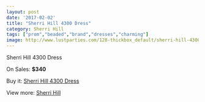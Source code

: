 ```yaml
---
layout: post
date: '2017-02-02'
title: "Sherri Hill 4300 Dress"
category: Sherri Hill
tags: ["prom","beaded","brand","dresses","charming"]
image: http://www.lustparties.com/128-thickbox_default/sherri-hill-4300-dress.jpg
---
```

Sherri Hill 4300 Dress

On Sales: **$340**
<a href="https://www.lustparties.com/en/sherri-hill/39-sherri-hill-4300-dress.html"><amp-img layout="responsive" width="600" height="600" src="//www.lustparties.com/128-thickbox_default/sherri-hill-4300-dress.jpg" alt="Sherri Hill 4300 Dress 0" /></a>
<a href="https://www.lustparties.com/en/sherri-hill/39-sherri-hill-4300-dress.html"><amp-img layout="responsive" width="600" height="600" src="//www.lustparties.com/131-thickbox_default/sherri-hill-4300-dress.jpg" alt="Sherri Hill 4300 Dress 1" /></a>
<a href="https://www.lustparties.com/en/sherri-hill/39-sherri-hill-4300-dress.html"><amp-img layout="responsive" width="600" height="600" src="//www.lustparties.com/130-thickbox_default/sherri-hill-4300-dress.jpg" alt="Sherri Hill 4300 Dress 2" /></a>
<a href="https://www.lustparties.com/en/sherri-hill/39-sherri-hill-4300-dress.html"><amp-img layout="responsive" width="600" height="600" src="//www.lustparties.com/129-thickbox_default/sherri-hill-4300-dress.jpg" alt="Sherri Hill 4300 Dress 3" /></a>

Buy it: [Sherri Hill 4300 Dress](https://www.lustparties.com/en/sherri-hill/39-sherri-hill-4300-dress.html "Sherri Hill 4300 Dress")

View more: [Sherri Hill](https://www.lustparties.com/en/2-sherri-hill "Sherri Hill")